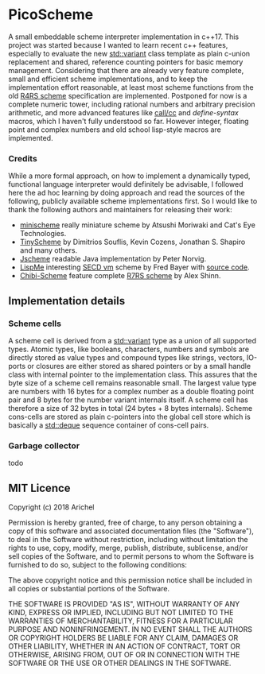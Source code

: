 PicoScheme
==========

A small embeddable scheme interpreter implementation in c++17. This project was
started because I wanted to learn recent c++ features, especially to evaluate the
new [std::variant] class template as plain c-union replacement and shared,
reference counting pointers for basic memory management. Considering that there
are already very feature complete, small and efficient scheme implementations,
and to keep the implementation effort reasonable, at least most scheme functions
from the old [R4RS scheme] specification are implemented. Postponed for now is
a complete numeric tower, including rational numbers and arbitrary precision
arithmetic, and more advanced features like [call/cc] and *define-syntax* macros,
which I haven't fully understood so far. However integer, floating point and
complex numbers and old school lisp-style macros are implemented.

### Credits ###
While a more formal approach, on how to implement a dynamically typed,
functional language interpreter would definitely be advisable, I followed
here the ad hoc learning by doing approach and read the sources of the following,
publicly available scheme implementations first. So I would like to thank the
following authors and maintainers for releasing their work:
- [minischeme] really miniature scheme by Atsushi Moriwaki and Cat's Eye Technologies.
- [TinyScheme] by Dimitrios Souflis, Kevin Cozens, Jonathan S. Shapiro and many others.
- [Jscheme] readable Java implementation by Peter Norvig.
- [LispMe] interesting [SECD vm] scheme by Fred Bayer with [source code].
- [Chibi-Scheme] feature complete [R7RS scheme] by Alex Shinn.

Implementation details
----------------------

### Scheme cells ###
A scheme cell is derived from a [std::variant] type as a union of all supported
types. Atomic types, like booleans, characters, numbers and symbols are
directly stored as value types and compound types like strings, vectors,
IO-ports or closures are either stored as shared pointers or by a small handle
class with internal pointer to the implementation class. This assures that the
byte size of a scheme cell remains reasonable small. The largest value type
are numbers with 16 bytes for a complex number as a double floating point pair
and 8 bytes for the number variant internals itself. A scheme cell has therefore
a size of 32 bytes in total (24 bytes + 8 bytes internals). Scheme cons-cells
are stored as plain c-pointers into the global cell store which is basically
a [std::deque] sequence container of cons-cell pairs.

### Garbage collector ###
todo

MIT Licence
-----------
Copyright (c) 2018 Arichel

Permission is hereby granted, free of charge, to any person obtaining a copy
of this software and associated documentation files (the "Software"), to deal
in the Software without restriction, including without limitation the rights
to use, copy, modify, merge, publish, distribute, sublicense, and/or sell
copies of the Software, and to permit persons to whom the Software is
furnished to do so, subject to the following conditions:

The above copyright notice and this permission notice shall be included in all
copies or substantial portions of the Software.

THE SOFTWARE IS PROVIDED "AS IS", WITHOUT WARRANTY OF ANY KIND, EXPRESS OR
IMPLIED, INCLUDING BUT NOT LIMITED TO THE WARRANTIES OF MERCHANTABILITY,
FITNESS FOR A PARTICULAR PURPOSE AND NONINFRINGEMENT. IN NO EVENT SHALL THE
AUTHORS OR COPYRIGHT HOLDERS BE LIABLE FOR ANY CLAIM, DAMAGES OR OTHER
LIABILITY, WHETHER IN AN ACTION OF CONTRACT, TORT OR OTHERWISE, ARISING FROM,
OUT OF OR IN CONNECTION WITH THE SOFTWARE OR THE USE OR OTHER DEALINGS IN THE
SOFTWARE.


[minischeme]:   https://github.com/catseye/minischeme
[TinyScheme]:   http://tinyscheme.sourceforge.net/home.html
[Jscheme]:      https://norvig.com/jscheme.html
[LispMe]:       http://lispme.de/lispme/index_en.html
[Chibi-Scheme]: http://synthcode.com/scheme/chibi
[source code]:  https://github.com/arichel/LispMe
[SECD vm]:      https://en.wikipedia.org/wiki/SECD_machine
[call/cc]:      https://en.wikipedia.org/wiki/Call-with-current-continuation
[R4RS scheme]:  http://people.csail.mit.edu/jaffer/r4rs_toc.html
[R7RS scheme]:  http://r7rs.org
[std::variant]: https://en.cppreference.com/w/cpp/utility/variant
[std::deque]:   https://en.cppreference.com/w/cpp/container/deque

